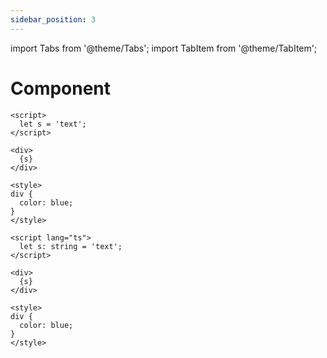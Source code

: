 ```yaml
---
sidebar_position: 3
---
```


import Tabs from '@theme/Tabs';
import TabItem from '@theme/TabItem';

# Component

<Tabs groupId="lang">
<TabItem value="js" label="js" default>

```svelte title="Component.svelte"
<script>
  let s = 'text';
</script>

<div>
  {s}
</div>

<style>
div {
  color: blue;
}
</style>
```

</TabItem>

<TabItem value="ts" label="ts">

```svelte title="Component.svelte"
<script lang="ts">
  let s: string = 'text';
</script>

<div>
  {s}
</div>

<style>
div {
  color: blue;
}
</style>
```

</TabItem>
</Tabs>